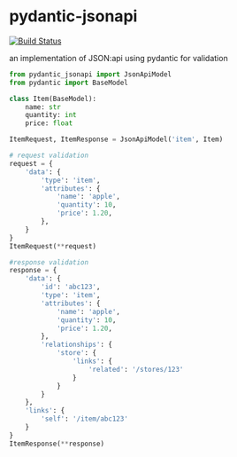 # pydantic-jsonapi
[![Build Status](https://travis-ci.org/DeanWay/pydantic-jsonapi.svg?branch=master)](https://travis-ci.org/DeanWay/pydantic-jsonapi)


an implementation of JSON:api using pydantic for validation


```python
from pydantic_jsonapi import JsonApiModel
from pydantic import BaseModel

class Item(BaseModel):
    name: str
    quantity: int
    price: float

ItemRequest, ItemResponse = JsonApiModel('item', Item)

# request validation
request = {
    'data': {
        'type': 'item',
        'attributes': {
            'name': 'apple',
            'quantity': 10,
            'price': 1.20,
        },
    }
}
ItemRequest(**request)

#response validation
response = {
    'data': {
        'id': 'abc123',
        'type': 'item',
        'attributes': {
            'name': 'apple',
            'quantity': 10,
            'price': 1.20,
        },
        'relationships': {
            'store': {
                'links': {
                    'related': '/stores/123'
                }
            }
        }
    },
    'links': {
        'self': '/item/abc123'
    }
}
ItemResponse(**response)
```

